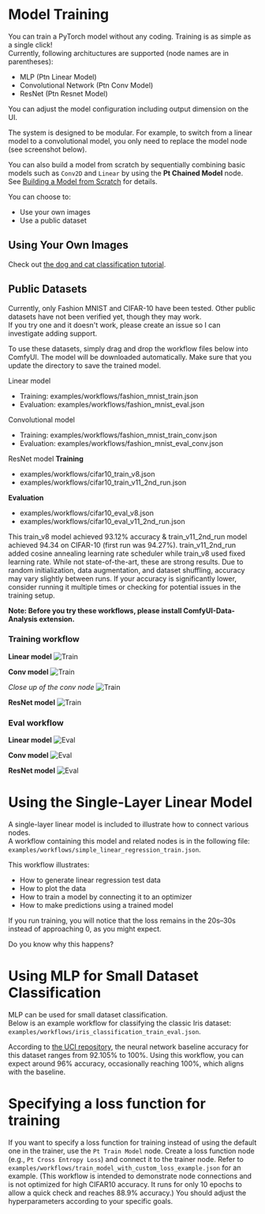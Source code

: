 # Model Training

You can train a PyTorch model without any coding.
Training is as simple as a single click!  
Currently, following archituctures are supported (node names are in parentheses):
* MLP (Ptn Linear Model)
* Convolutional Network (Ptn Conv Model)
* ResNet (Ptn Resnet Model)

You can adjust the model configuration including output dimension on the UI.

The system is designed to be modular. For example, to switch from a linear model to a convolutional model, you only need to replace the model node (see screenshot below).

You can also build a model from scratch by sequentially combining basic models such as `Conv2D` and `Linear` by using the **Pt Chained Model** node.  See [Building a Model from Scratch](building_a_model_from_scratch.md) for details.

You can choose to:
* Use your own images
* Use a public dataset

## Using Your Own Images

Check out [the dog and cat classification tutorial](dog_cat_classification_model_training.md).

## Public Datasets

Currently, only Fashion MNIST and CIFAR-10 have been tested. Other public datasets have not been verified yet, though they may work.  
If you try one and it doesn't work, please create an issue so I can investigate adding support.

To use these datasets, simply drag and drop the workflow files below into ComfyUI. The model will be downloaded automatically.  Make sure that you update the directory to save the trained model.

Linear model  
* Training: examples/workflows/fashion_mnist_train.json  
* Evaluation: examples/workflows/fashion_mnist_eval.json

Convolutional model  
* Training: examples/workflows/fashion_mnist_train_conv.json  
* Evaluation: examples/workflows/fashion_mnist_eval_conv.json

ResNet model
**Training**
* examples/workflows/cifar10_train_v8.json
* examples/workflows/cifar10_train_v11_2nd_run.json
  
**Evaluation**
* examples/workflows/cifar10_eval_v8.json
* examples/workflows/cifar10_eval_v11_2nd_run.json

This train_v8 model achieved 93.12% accuracy & train_v11_2nd_run model achieved 94.34 on CIFAR-10 (first run was 94.27%). train_v11_2nd_run added cosine annealing learning rate scheduler while train_v8 used fixed learning rate. While not state-of-the-art, these are strong results. Due to random initialization, data augmentation, and dataset shuffling, accuracy may vary slightly between runs. If your accuracy is significantly lower, consider running it multiple times or checking for potential issues in the training setup.

**Note: Before you try these workflows, please install ComfyUI-Data-Analysis extension.**

### Training workflow
**Linear model**
![Train](images/fashion_mnist_train.png)

**Conv model**
![Train](images/conv_train.png)

*Close up of the conv node*
![Train](images/conv_train2.png)

**ResNet model**
![Train](images/resnet_train.png)

### Eval workflow
**Linear model**
![Eval](images/fashion_mnist_eval.png)

**Conv model**
![Eval](images/conv_eval.png)

**ResNet model**
![Eval](images/resnet_eval.png)

# Using the Single-Layer Linear Model

A single-layer linear model is included to illustrate how to connect various nodes.  
A workflow containing this model and related nodes is in the following file:  
`examples/workflows/simple_linear_regression_train.json`.

This workflow illustrates:
- How to generate linear regression test data
- How to plot the data
- How to train a model by connecting it to an optimizer
- How to make predictions using a trained model

If you run training, you will notice that the loss remains in the 20s–30s instead of approaching 0, as you might expect.

Do you know why this happens?

# Using MLP for Small Dataset Classification

MLP can be used for small dataset classification.  
Below is an example workflow for classifying the classic Iris dataset:  
`examples/workflows/iris_classification_train_eval.json`.

According to [the UCI repository](https://archive.ics.uci.edu/dataset/53/iris), the neural network baseline accuracy for this dataset ranges from 92.105% to 100%. Using this workflow, you can expect around 96% accuracy, occasionally reaching 100%, which aligns with the baseline.

# Specifying a loss function for training
If you want to specify a loss function for training instead of using the default one in the trainer, use the `Pt Train Model` node. Create a loss function node (e.g., `Pt Cross Entropy Loss`) and connect it to the trainer node.
Refer to `examples/workflows/train_model_with_custom_loss_example.json` for an example. (This workflow is intended to demonstrate node connections and is not optimized for high CIFAR10 accuracy. It runs for only 10 epochs to allow a quick check and reaches 88.9% accuracy.) You should adjust the hyperparameters according to your specific goals.